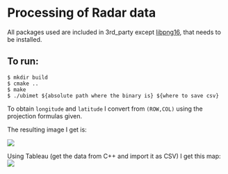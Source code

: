 # Processing of Radar data
All packages used are included in 3rd_party except [libpng16](http://www.libpng.org/pub/png/libpng.html), that needs to be installed.

## To run:
```
$ mkdir build
$ cmake ..
$ make
$ ./ubimet ${absolute path where the binary is} ${where to save csv}
```
To obtain `longitude` and `latitude` I convert from `(ROW,COL)` using the projection formulas given.

The resulting image I get is:

<img src="https://github.com/hect1995/UBIMET_Challenge/blob/master/result/heatmap.png">

Using Tableau (get the data from C++ and import it as CSV) I get this map:
<img src="https://github.com/hect1995/UBIMET_Challenge/blob/master/result/result_Tableau.png">
